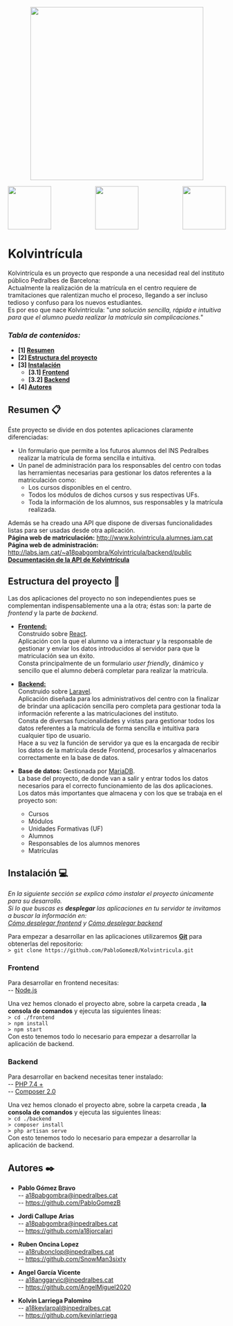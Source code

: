 <p align="center">
<img src="http://labs.iam.cat/~a18pabgombra/Kolvintricula/doc/logo.png" width="400">
</p>
<p align="center">
<img align="left" src="https://www.imuko.co/wp-content/uploads/2020/11/React-logo.png" width="100">
<img 
src="https://upload.wikimedia.org/wikipedia/commons/thumb/3/36/Logo.min.svg/1200px-Logo.min.svg.png" width="100">
<img align="right" src="https://upload.wikimedia.org/wikipedia/commons/thumb/c/ca/MariaDB_colour_logo.svg/1024px-MariaDB_colour_logo.svg.png" width="100">
</p>

# Kolvintrícula

Kolvintrícula es un proyecto que responde a una necesidad real del instituto público Pedralbes de Barcelona:    
Actualmente la realización de la matrícula en el centro requiere de tramitaciones que ralentizan mucho el proceso, llegando a ser incluso tedioso y confuso para los nuevos estudiantes.     
Es por eso que nace Kolvintrícula: "_una solución sencilla, rápida e intuitiva para que el alumno pueda realizar la matrícula sin complicaciones._"

### _Tabla de contenidos:_
* **[1]  [Resumen](#resumen-)**
* **[2]  [Estructura del proyecto](#estructura-del-proyecto-)**
 * **[3] [Instalación](#instalación-)**
	* **[3.1] [Frontend](#frontend)**
	* **[3.2] [Backend](#backend)**
* **[4]  [Autores](#autores-%EF%B8%8F-)**

## Resumen 📋

Éste proyecto se divide en dos potentes aplicaciones claramente diferenciadas:
*   Un formulario que permite a los futuros alumnos del INS Pedralbes realizar la matrícula de forma sencilla e intuitiva.
*   Un panel de administración para los responsables del centro con todas las herramientas necesarias para gestionar los datos referentes a la matriculación como:
    * Los cursos disponibles en el centro.
    * Todos los módulos de dichos cursos y sus respectivas UFs.
    * Toda la información de los alumnos, sus responsables y la matrícula realizada.

Además se ha creado una API que dispone de diversas funcionalidades listas para ser usadas desde otra aplicación.  
**Página web de matriculación:** http://www.kolvintricula.alumnes.iam.cat  
**Página web de administración:** http://labs.iam.cat/~a18pabgombra/Kolvintricula/backend/public  
**[Documentación de la API de Kolvintrícula](http://labs.iam.cat/~a18pabgombra/Kolvintricula/doc/API/html2-documentation-generated/)**

## Estructura del proyecto 📐

Las dos aplicaciones del proyecto no son independientes pues se complementan indispensablemente una a la otra; éstas son: la parte de _frontend_ y la parte de _backend_.

- **[Frontend:](./frontend "Frontend folder")**  
Construido sobre [React](https://es.reactjs.org/).  
Aplicación con la que el alumno va a interactuar y la responsable de gestionar y enviar los datos introducidos al servidor para que la matriculación sea un éxito.  
Consta principalmente de un formulario *user friendly*, dinámico  y sencillo que el alumno deberá completar para realizar la matrícula. 

- **[Backend:](./backend "Backend folder")**  
Construido sobre [Laravel](https://laravel.com/).      
Aplicación diseñada para los administrativos del centro con la finalizar de brindar una aplicación sencilla pero completa para gestionar toda la información referente a las matriculaciones del instituto.   
Consta de diversas funcionalidades y vistas para gestionar todos los datos referentes a la matrícula de forma sencilla e intuitiva para cualquier tipo de usuario.    
Hace a su vez la función de servidor ya que es la encargada de recibir los datos de la matrícula desde Frontend, procesarlos y almacenarlos correctamente en la base de datos.

- **Base de datos:**
Gestionada por [MariaDB](https://mariadb.org/).     
La base del proyecto, de donde van a salir y entrar todos los datos necesarios para el correcto funcionamiento de las dos aplicaciones.  
Los datos más importantes que almacena y con los que se trabaja en el proyecto son:
	* Cursos
	* Módulos
	* Unidades Formativas (UF)
	* Alumnos
	* Responsables de los alumnos menores
	* Matrículas

## Instalación 💻

_En la siguiente sección se explica cómo instalar el proyecto únicamente para su desarrollo._   
_Si lo que buscas es **desplegar** las aplicaciones en tu servidor te invitamos a buscar la información en:  
[Cómo desplegar frontend](./frontend/README.md#despliegue) y [Cómo desplegar backend](./backend/README.md#despliegue)_

Para empezar a desarrollar en las aplicaciones utilizaremos **[Git](https://git-scm.com/)** para obtenerlas del repositorio:   
```> git clone https://github.com/PabloGomezB/Kolvintricula.git ```

### Frontend
Para desarrollar en frontend necesitas:   
-- [Node.js](https://nodejs.org/es/)

Una vez hemos clonado el proyecto abre, sobre la carpeta creada , **la consola de comandos** y ejecuta las siguientes líneas:   
```> cd ./frontend```   
```> npm install```   
```> npm start```   
Con esto tenemos todo lo necesario para empezar a desarrollar la aplicación de backend.

### Backend
Para desarrollar en backend necesitas tener instalado:   
-- [PHP 7.4 +](https://www.php.net/downloads.php)      
-- [Composer 2.0](https://getcomposer.org/)   

Una vez hemos clonado el proyecto abre, sobre la carpeta creada , **la consola de comandos** y ejecuta las siguientes líneas:   
```> cd ./backend```   
```> composer install```   
```> php artisan serve```   
Con esto tenemos todo lo necesario para empezar a desarrollar la aplicación de backend.  

## Autores ✒️

- **Pablo Gómez Bravo**   
-- a18pabgombra@inpedralbes.cat   
-- https://github.com/PabloGomezB  

- **Jordi Callupe Arias**  
--   a18pabgombra@inpedralbes.cat  
-- https://github.com/a18jorcalari  

- **Ruben Oncina Lopez**  
--   a18rubonclop@inpedralbes.cat  
-- https://github.com/SnowMan3sixty  

- **Angel García Vicente**  
-- a18anggarvic@inpedralbes.cat  
-- https://github.com/AngelMiguel2020  

- **Kolvin Larriega Palomino**  
--   a18kevlarpal@inpedralbes.cat  
-- https://github.com/kevinlarriega  
